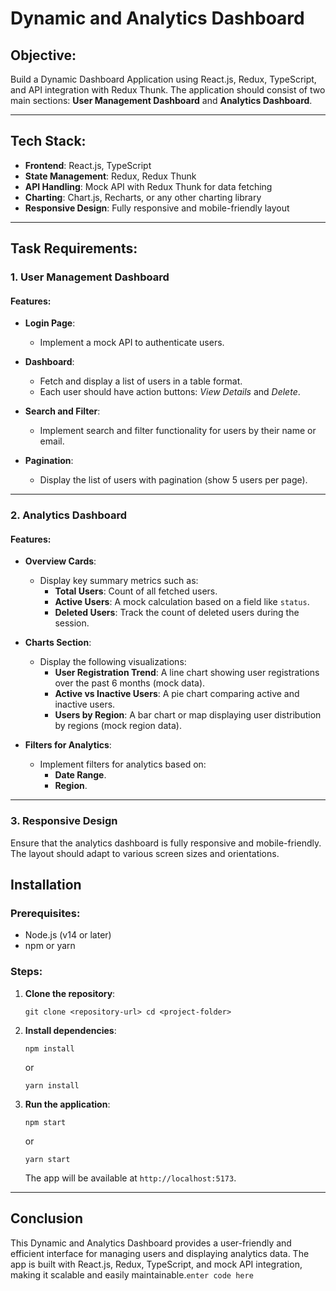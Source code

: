 
# Dynamic and Analytics Dashboard

## Objective:

Build a Dynamic Dashboard Application using React.js, Redux, TypeScript, and API integration with Redux Thunk. The application should consist of two main sections: **User Management Dashboard** and **Analytics Dashboard**.

----------

## Tech Stack:

-   **Frontend**: React.js, TypeScript
-   **State Management**: Redux, Redux Thunk
-   **API Handling**: Mock API with Redux Thunk for data fetching
-   **Charting**: Chart.js, Recharts, or any other charting library
-   **Responsive Design**: Fully responsive and mobile-friendly layout

----------

## Task Requirements:

### 1. **User Management Dashboard**

#### Features:

-   **Login Page**:
    
    -   Implement a mock API to authenticate users.
-   **Dashboard**:
    
    -   Fetch and display a list of users in a table format.
    -   Each user should have action buttons: _View Details_ and _Delete_.
-   **Search and Filter**:
    
    -   Implement search and filter functionality for users by their name or email.
-   **Pagination**:
    
    -   Display the list of users with pagination (show 5 users per page).

----------

### 2. **Analytics Dashboard**

#### Features:

-   **Overview Cards**:
    
    -   Display key summary metrics such as:
        -   **Total Users**: Count of all fetched users.
        -   **Active Users**: A mock calculation based on a field like `status`.
        -   **Deleted Users**: Track the count of deleted users during the session.
-   **Charts Section**:
    
    -   Display the following visualizations:
        -   **User Registration Trend**: A line chart showing user registrations over the past 6 months (mock data).
        -   **Active vs Inactive Users**: A pie chart comparing active and inactive users.
        -   **Users by Region**: A bar chart or map displaying user distribution by regions (mock region data).
-   **Filters for Analytics**:
    
    -   Implement filters for analytics based on:
        -   **Date Range**.
        -   **Region**.

----------

### 3. **Responsive Design**

Ensure that the analytics dashboard is fully responsive and mobile-friendly. The layout should adapt to various screen sizes and orientations.



## Installation

### Prerequisites:

-   Node.js (v14 or later)
-   npm or yarn

### Steps:

1.  **Clone the repository**:
    
    `git clone <repository-url>
    cd <project-folder>` 
    
2.  **Install dependencies**:
    
   
    
    `npm install` 
    
    or
   
    
    `yarn install` 
    
3.  **Run the application**:
    
   
    
    `npm start` 
    
    or
    
 
    
    `yarn start` 
    
    The app will be available at `http://localhost:5173`.
    

----------

## Conclusion

This Dynamic and Analytics Dashboard provides a user-friendly and efficient interface for managing users and displaying analytics data. The app is built with React.js, Redux, TypeScript, and mock API integration, making it scalable and easily maintainable.`enter code here`